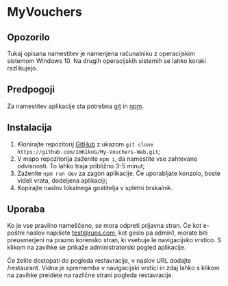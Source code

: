 # MyVouchers

## Opozorilo

Tukaj opisana namestitev je namenjena računalniku z operacijskim sistemom Windows 10. Na drugih operacijskih sistemih se lahko koraki razlikujejo.

## Predpogoji

Za namestitev aplikacije sta potrebna [git](https://git-scm.com/) in [npm](https://docs.npmjs.com/downloading-and-installing-node-js-and-npm).

## Instalacija

1. Klonirajte repozitorij [GitHub](https://github.com/ImKikoG/My-Vouchers-Web) z ukazom `git clone https://github.com/ImKikoG/My-Vouchers-Web.git`;
2. V mapo repozitorija zaženite `npm i`, da namestite vse zahtevane odvisnosti. To lahko traja približno 3-5 minut;
3. Zaženite `npm run dev` za zagon aplikacije. Če uporabljate konzolo, boste videli vrata, dodeljena aplikaciji;
4. Kopirajte naslov lokalnega gostitelja v spletni brskalnik.

## Uporaba

Ko je vse pravilno nameščeno, se mora odpreti prijavna stran. Če kot e-poštni naslov napišete test@rups.com, kot geslo pa admin1, morate biti preusmerjeni na prazno korensko stran, ki vsebuje le navigacijsko vrstico. S klikom na zavihke se prikaže administratorski pogled aplikacije.

Če želite dostopati do pogleda restavracije, v naslov URL dodajte /restaurant. Vidna je sprememba v navigacijski vrstici in zdaj lahko s klikom na zavihke preidete na različne strani pogleda restavracije. 